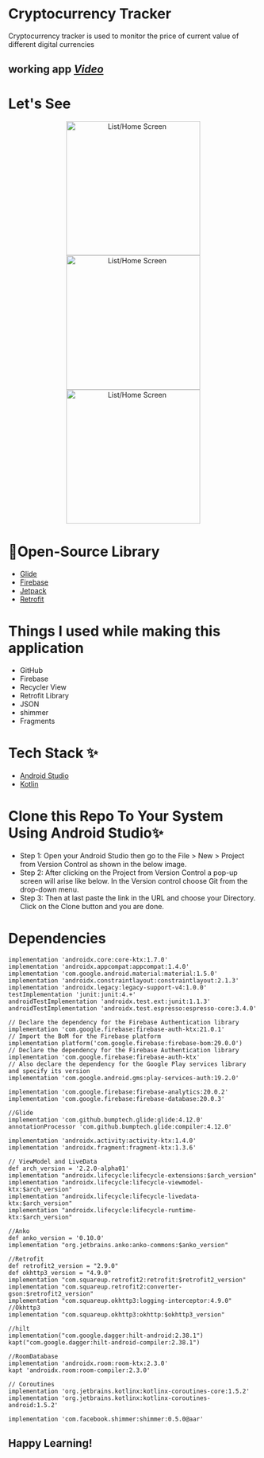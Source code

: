 
# **Cryptocurrency Tracker**
Cryptocurrency tracker is used to monitor the price of current value of different digital currencies
## working app *[Video](https://drive.google.com/file/d/1ZZvmerD8t79I6rededGPN4r7Tf8YnS8B/view?usp=sharing)*

# Let's See
<p align="center">
  <img src="https://github.com/bhaveshppatil/triveous_cryptocurrency_tracker/blob/master/app/screenshots/Screenshot_1.jpg" width="270" alt="List/Home Screen">
  <img src="https://github.com/bhaveshppatil/triveous_cryptocurrency_tracker/blob/master/app/screenshots/Screenshot_2.jpg" width="270" alt="List/Home Screen">
  <img src="https://github.com/bhaveshppatil/triveous_cryptocurrency_tracker/blob/master/app/screenshots/Screenshot_3.jpg" width="270" alt="List/Home Screen">
  
</p>

# 🔗Open-Source Library

* [Glide](https://github.com/bumptech/glide)
* [Firebase](https://firebase.google.com/docs/auth)
* [Jetpack](https://developer.android.com/jetpack)
* [Retrofit](https://developer.android.com/jetpack)

# Things I used while making this application

* GitHub
* Firebase
* Recycler View
* Retrofit Library
* JSON
* shimmer
* Fragments

# Tech Stack ✨

* [Android Studio](https://developer.android.com/studio)
* [Kotlin](https://kotlinlang.org/)

# Clone this Repo To Your System Using Android Studio✨

* Step 1: Open your Android Studio then go to the File > New > Project from Version Control as shown in the below image.
* Step 2: After clicking on the Project from Version Control a pop-up screen will arise like below. In the Version control choose Git from the drop-down menu.
* Step 3: Then at last paste the link in the URL and choose your Directory. Click on the Clone button and you are done.

# Dependencies 

    implementation 'androidx.core:core-ktx:1.7.0'
    implementation 'androidx.appcompat:appcompat:1.4.0'
    implementation 'com.google.android.material:material:1.5.0'
    implementation 'androidx.constraintlayout:constraintlayout:2.1.3'
    implementation 'androidx.legacy:legacy-support-v4:1.0.0'
    testImplementation 'junit:junit:4.+'
    androidTestImplementation 'androidx.test.ext:junit:1.1.3'
    androidTestImplementation 'androidx.test.espresso:espresso-core:3.4.0'

    // Declare the dependency for the Firebase Authentication library
    implementation 'com.google.firebase:firebase-auth-ktx:21.0.1'
    // Import the BoM for the Firebase platform
    implementation platform('com.google.firebase:firebase-bom:29.0.0')
    // Declare the dependency for the Firebase Authentication library
    implementation 'com.google.firebase:firebase-auth-ktx'
    // Also declare the dependency for the Google Play services library and specify its version
    implementation 'com.google.android.gms:play-services-auth:19.2.0'

    implementation 'com.google.firebase:firebase-analytics:20.0.2'
    implementation 'com.google.firebase:firebase-database:20.0.3'

    //Glide
    implementation 'com.github.bumptech.glide:glide:4.12.0'
    annotationProcessor 'com.github.bumptech.glide:compiler:4.12.0'

    implementation 'androidx.activity:activity-ktx:1.4.0'
    implementation 'androidx.fragment:fragment-ktx:1.3.6'

    // ViewModel and LiveData
    def arch_version = '2.2.0-alpha01'
    implementation "androidx.lifecycle:lifecycle-extensions:$arch_version"
    implementation "androidx.lifecycle:lifecycle-viewmodel-ktx:$arch_version"
    implementation "androidx.lifecycle:lifecycle-livedata-ktx:$arch_version"
    implementation "androidx.lifecycle:lifecycle-runtime-ktx:$arch_version"

    //Anko
    def anko_version = '0.10.0'
    implementation "org.jetbrains.anko:anko-commons:$anko_version"

    //Retrofit
    def retrofit2_version = "2.9.0"
    def okhttp3_version = "4.9.0"
    implementation "com.squareup.retrofit2:retrofit:$retrofit2_version"
    implementation "com.squareup.retrofit2:converter-gson:$retrofit2_version"
    implementation "com.squareup.okhttp3:logging-interceptor:4.9.0"
    //Okhttp3
    implementation "com.squareup.okhttp3:okhttp:$okhttp3_version"

    //hilt
    implementation("com.google.dagger:hilt-android:2.38.1")
    kapt("com.google.dagger:hilt-android-compiler:2.38.1")

    //RoomDatabase
    implementation 'androidx.room:room-ktx:2.3.0'
    kapt 'androidx.room:room-compiler:2.3.0'

    // Coroutines
    implementation 'org.jetbrains.kotlinx:kotlinx-coroutines-core:1.5.2'
    implementation 'org.jetbrains.kotlinx:kotlinx-coroutines-android:1.5.2'

    implementation 'com.facebook.shimmer:shimmer:0.5.0@aar'
  
    
## Happy Learning!
